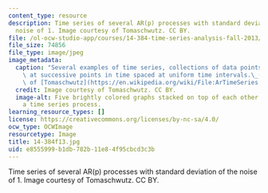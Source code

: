 ```yaml
---
content_type: resource
description: Time series of several AR(p) processes with standard deviation of the
  noise of 1. Image courtesy of Tomaschwutz. CC BY.
file: /ol-ocw-studio-app/courses/14-384-time-series-analysis-fall-2013/e8555999b1db782b11e84f95cbcd3c3b_14-384f13.jpg
file_size: 74856
file_type: image/jpeg
image_metadata:
  caption: "Several examples of time series, collections of data points,\_measured\
    \ at successive points in time spaced at uniform time intervals.\_(Image courtesy\
    \ of [Tomaschwutz](https://en.wikipedia.org/wiki/File:ArTimeSeries.svg). CC BY.)"
  credit: Image courtesy of Tomaschwutz. CC BY.
  image-alt: Five brightly colored graphs stacked on top of each other. Each shows
    a time series process.
learning_resource_types: []
license: https://creativecommons.org/licenses/by-nc-sa/4.0/
ocw_type: OCWImage
resourcetype: Image
title: 14-384f13.jpg
uid: e8555999-b1db-782b-11e8-4f95cbcd3c3b
---
```

Time series of several AR(p) processes with standard deviation of the noise of 1. Image courtesy of Tomaschwutz. CC BY.